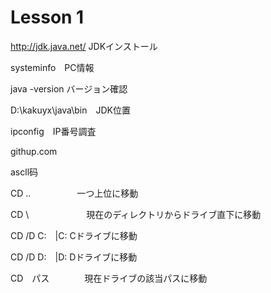 # Lesson 1

http://jdk.java.net/ JDKインストール

systeminfo　PC情報

java -version バージョン確認

D:\kakuyx\java\bin　JDK位置

ipconfig　IP番号調査

githup.com

ascll码

CD ..　　　　　     一つ上位に移動

CD \ 　　　　　　 現在のディレクトリからドライブ直下に移動

CD /D C:　|C:   Cドライブに移動

CD /D D:　|D:   Dドライブに移動

CD　パス　　　　現在ドライブの該当パスに移動